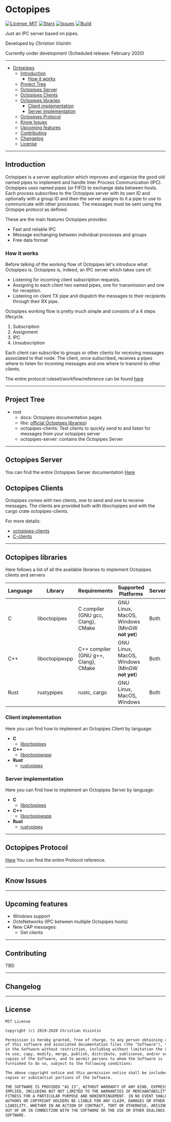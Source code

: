 # Octopipes

[![License: MIT](https://img.shields.io/badge/License-MIT-teal.svg)](https://opensource.org/licenses/MIT) [![Stars](https://img.shields.io/github/stars/ChristianVisintin/Octopipes.svg)](https://github.com/ChristianVisintin/Octopipes) [![Issues](https://img.shields.io/github/issues/ChristianVisintin/Octopipes.svg)](https://github.com/ChristianVisintin/Octopipes) [![Build](https://api.travis-ci.org/ChristianVisintin/Octopipes.svg?branch=master)](https://travis-ci.org/ChristianVisintin/Octopipes)

Just an IPC server based on pipes.

Developed by *Christian Visintin*

Currently under development (Scheduled release: February 2020)

---

- [Octopipes](#octopipes)
  - [Introduction](#introduction)
    - [How it works](#how-it-works)
  - [Project Tree](#project-tree)
  - [Octopipes Server](#octopipes-server)
  - [Octopipes Clients](#octopipes-clients)
  - [Octopipes libraries](#octopipes-libraries)
    - [Client implementation](#client-implementation)
    - [Server implementation](#server-implementation)
  - [Octopipes Protocol](#octopipes-protocol)
  - [Know Issues](#know-issues)
  - [Upcoming features](#upcoming-features)
  - [Contributing](#contributing)
  - [Changelog](#changelog)
  - [License](#license)

---

## Introduction

Octopipes is a server application which improves and organize the good old named pipes to implement and handle Inter Process Communication (IPC).
Octopipes uses named pipes (or FIFO) to exchange data between hosts. Each process subscribes to the Octopipes server with its own ID and optionally with a group ID and then the server assigns to it a pipe to use to communicate with other processes. The messages must be sent using the Octopipe protocol as defined.

These are the main features Octopipes provides:

- Fast and reliable IPC
- Message exchanging between individual processes and groups
- Free data format

### How it works

Before talking of the working flow of Octopipes let's introduce what Octopipes is.
Octopipes is, indeed, an IPC server which takes care of:

- Listening for incoming client subscription requests.
- Assigning to each client two named pipes, one for transmission and one for reception.
- Listening on client TX pipe and dispatch the messages to their recipients through their RX pipe.

Octopipes working flow is pretty much simple and consists of a 4 steps lifecycle.

1. Subscription
2. Assignment
3. IPC
4. Unsubscription

Each client can subscribe to groups or other clients for receiving messages associated to that node. The client, once subscribed, receives a pipes where to listen for incoming messages and one where to transmit to other clients.

The entire protocol ruleset/workflow/reference can be found [here](docs/protocol.md)

---

## Project Tree

- root
  - docs: Octopipes documentation pages
  - libs: [official Octopipes libraries](#octopipes-libraries))
  - octopipes-clients: Test clients to quickly send to and listen for messages from your octopipes server
  - octopipes-server: contains the Octopipes Server

---

## Octopipes Server

You can find the entire Octopipes Server documentation [Here](octopipes-server/README.md)

## Octopipes Clients

Octopipes comes with two clients, one to send and one to receive messages.
The clients are provided both with liboctopipes and with the cargo crate octopipes-clients.

For more details:

- [octopipes-clients](octopipes-clients/README.md)
- [C-clients](libs/liboctopipes/README.md)

---

## Octopipes libraries

Here follows a list of all the available libraries to implement Octopipes clients and servers

| Language | Library        | Requirements                         | Supported Platforms                           | Server/Client | Repository                                       |
|----------|----------------|--------------------------------------|-----------------------------------------------|---------------|--------------------------------------------------|
| C        | liboctopipes   | C compiler (GNU gcc, Clang), CMake   | GNU Linux, MacOS, Windows (MinGW **not yet**) | Both          | <https://github.com/ChristianVisintin/Octopipes> |
| C++      | liboctopipespp | C++ compiler (GNU g++, Clang), CMake | GNU Linux, MacOS, Windows (MinGW **not yet**) | Both          | <https://github.com/ChristianVisintin/Octopipes> |
| Rust     | rustypipes     | rustc, cargo                         | GNU Linux, MacOS, Windows                     | Both          | <https://github.com/ChristianVisintin/Octopipes> |

### Client implementation

Here you can find how to implement an Octopipes Client by language:

- **C**
  - [liboctopipes](libs/liboctopipes/README.md#client-implementation)
- **C++**
  - [liboctopipespp](libs/liboctopipespp/README.md#client-implementation)
- **Rust**
  - [rustypipes](libs/rustypipes/README.md#client-implementation)

### Server implementation

Here you can find how to implement an Octopipes Server by language:

- **C**
  - [liboctopipes](libs/liboctopipes/README.md#server-implementation)
- **C++**
  - [liboctopipespp](libs/liboctopipespp/README.md#server-implementation)
- **Rust**
  - [rustypipes](libs/rustypipes/README.md#server-implementation)

---

## Octopipes Protocol

[Here](docs/protocol.md) You can find the entire Protocol reference.

---

## Know Issues

---

## Upcoming features

- Windows support
- OctoNetworks (IPC between multiple Octopipes hosts)
- New CAP messages:
  - Get clients

---

## Contributing

TBD

---

## Changelog

---

## License

```txt
MIT License

Copyright (c) 2019-2020 Christian Visintin

Permission is hereby granted, free of charge, to any person obtaining a copy
of this software and associated documentation files (the "Software"), to deal
in the Software without restriction, including without limitation the rights
to use, copy, modify, merge, publish, distribute, sublicense, and/or sell
copies of the Software, and to permit persons to whom the Software is
furnished to do so, subject to the following conditions:

The above copyright notice and this permission notice shall be included in all
copies or substantial portions of the Software.

THE SOFTWARE IS PROVIDED "AS IS", WITHOUT WARRANTY OF ANY KIND, EXPRESS OR
IMPLIED, INCLUDING BUT NOT LIMITED TO THE WARRANTIES OF MERCHANTABILITY,
FITNESS FOR A PARTICULAR PURPOSE AND NONINFRINGEMENT. IN NO EVENT SHALL THE
AUTHORS OR COPYRIGHT HOLDERS BE LIABLE FOR ANY CLAIM, DAMAGES OR OTHER
LIABILITY, WHETHER IN AN ACTION OF CONTRACT, TORT OR OTHERWISE, ARISING FROM,
OUT OF OR IN CONNECTION WITH THE SOFTWARE OR THE USE OR OTHER DEALINGS IN THE
SOFTWARE.
```
